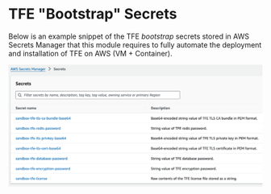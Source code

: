 # TFE "Bootstrap" Secrets

Below is an example snippet of the TFE _bootstrap_ secrets stored in AWS Secrets Manager that this module requires to fully automate the deployment and installation of TFE on AWS (VM + Container).

![TFE on AWS bootstrap secrets](./images/tfe_aws_bootstrap_secrets.png)